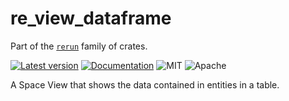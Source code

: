 # re_view_dataframe

Part of the [`rerun`](https://github.com/rerun-io/rerun) family of crates.

[![Latest version](https://img.shields.io/crates/v/re_view_dataframe.svg)](https://crates.io/crates/re_view_dataframe)
[![Documentation](https://docs.rs/re_view_dataframe/badge.svg)](https://docs.rs/re_view_dataframe)
![MIT](https://img.shields.io/badge/license-MIT-blue.svg)
![Apache](https://img.shields.io/badge/license-Apache-blue.svg)

A Space View that shows the data contained in entities in a table.
